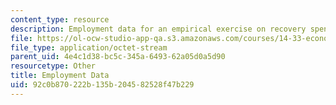 ```yaml
---
content_type: resource
description: Employment data for an empirical exercise on recovery spending.
file: https://ol-ocw-studio-app-qa.s3.amazonaws.com/courses/14-33-economics-research-and-communication-spring-2012/92c0b870222b135b204582528f47b229_employment.dta
file_type: application/octet-stream
parent_uid: 4e4c1d38-bc5c-345a-6493-62a05d0a5d90
resourcetype: Other
title: Employment Data
uid: 92c0b870-222b-135b-2045-82528f47b229
---
```

